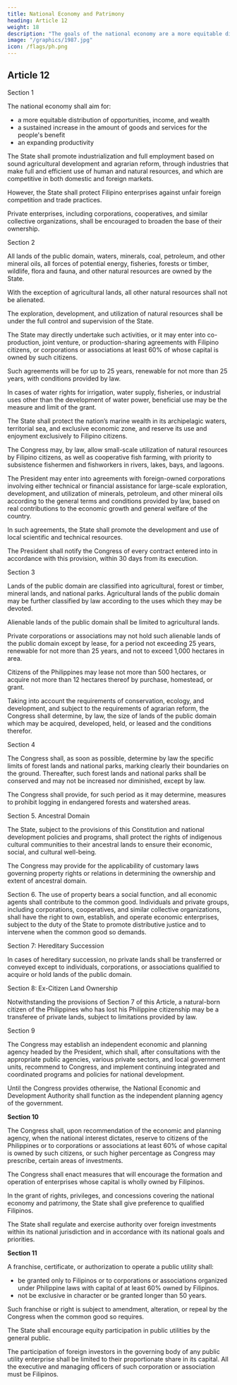 ```yaml
---
title: National Economy and Patrimony
heading: Article 12
weight: 18
description: "The goals of the national economy are a more equitable distribution of opportunities, income, and wealth; a sustained increase in the amount of goods and services produced by the nation for the benefit of the people"
image: "/graphics/1987.jpg"
icon: /flags/ph.png
---
```




## Article 12
	
Section 1

The national economy shall aim for:
- a more equitable distribution of opportunities, income, and wealth
- a sustained increase in the amount of goods and services for the people's benefit
- an expanding productivity <!-- as the key to raising the quality of life for all, especially the underprivileged. -->

The State shall promote industrialization and full employment based on sound agricultural development and agrarian reform, through industries that make full and efficient use of human and natural resources, and which are competitive in both domestic and foreign markets. 

However, the State shall protect Filipino enterprises against unfair foreign competition and trade practices.

<!-- In the pursuit of these goals, all sectors of the economy and all regions of the country shall be given optimum opportunity to develop. --> Private enterprises, including corporations, cooperatives, and similar collective organizations, shall be encouraged to broaden the base of their ownership.


Section 2

All lands of the public domain, waters, minerals, coal, petroleum, and other mineral oils, all forces of potential energy, fisheries, forests or timber, wildlife, flora and fauna, and other natural resources are owned by the State. 

With the exception of agricultural lands, all other natural resources shall not be alienated. 


The exploration, development, and utilization of natural resources shall be under the full control and supervision of the State. 

The State may directly undertake such activities, or it may enter into co-production, joint venture, or production-sharing agreements with Filipino citizens, or corporations or associations at least 60% of whose capital is owned by such citizens. 

Such agreements will be for up to 25 years, renewable for not more than 25 years, with conditions provided by law. 

In cases of water rights for irrigation, water supply, fisheries, or industrial uses other than the development of water power, beneficial use may be the measure and limit of the grant.

The State shall protect the nation’s marine wealth in its archipelagic waters, territorial sea, and exclusive economic zone, and reserve its use and enjoyment exclusively to Filipino citizens.

The Congress may, by law, allow small-scale utilization of natural resources by Filipino citizens, as well as cooperative fish farming, with priority to subsistence fishermen and fishworkers in rivers, lakes, bays, and lagoons.

The President may enter into agreements with foreign-owned corporations involving either technical or financial assistance for large-scale exploration, development, and utilization of minerals, petroleum, and other mineral oils according to the general terms and conditions provided by law, based on real contributions to the economic growth and general welfare of the country. 

In such agreements, the State shall promote the development and use of local scientific and technical resources.

The President shall notify the Congress of every contract entered into in accordance with this provision, within 30 days from its execution.

Section 3

Lands of the public domain are classified into agricultural, forest or timber, mineral lands, and national parks. Agricultural lands of the public domain may be further classified by law according to the uses which they may be devoted. 

Alienable lands of the public domain shall be limited to agricultural lands. 

Private corporations or associations may not hold such alienable lands of the public domain except by lease, for a period not exceeding 25 years, renewable for not more than 25 years, and not to exceed 1,000 hectares in area. 

Citizens of the Philippines may lease not more than 500 hectares, or acquire not more than 12 hectares thereof by purchase, homestead, or grant.

Taking into account the requirements of conservation, ecology, and development, and subject to the requirements of agrarian reform, the Congress shall determine, by law, the size of lands of the public domain which may be acquired, developed, held, or leased and the conditions therefor.

Section 4

The Congress shall, as soon as possible, determine by law the specific limits of forest lands and national parks, marking clearly their boundaries on the ground. Thereafter, such forest lands and national parks shall be conserved and may not be increased nor diminished, except by law. 

The Congress shall provide, for such period as it may determine, measures to prohibit logging in endangered forests and watershed areas.


Section 5. Ancestral Domain

The State, subject to the provisions of this Constitution and national development policies and programs, shall protect the rights of indigenous cultural communities to their ancestral lands to ensure their economic, social, and cultural well-being.

The Congress may provide for the applicability of customary laws governing property rights or relations in determining the ownership and extent of ancestral domain.

Section 6. The use of property bears a social function, and all economic agents shall contribute to the common good. Individuals and private groups, including corporations, cooperatives, and similar collective organizations, shall have the right to own, establish, and operate economic enterprises, subject to the duty of the State to promote distributive justice and to intervene when the common good so demands.


Section 7: Hereditary Succession

In cases of hereditary succession, no private lands shall be transferred or conveyed except to individuals, corporations, or associations qualified to acquire or hold lands of the public domain.

Section 8: Ex-Citizen Land Ownership

Notwithstanding the provisions of Section 7 of this Article, a natural-born citizen of the Philippines who has lost his Philippine citizenship may be a transferee of private lands, subject to limitations provided by law.


Section 9

The Congress may establish an independent economic and planning agency headed by the President, which shall, after consultations with the appropriate public agencies, various private sectors, and local government units, recommend to Congress, and implement continuing integrated and coordinated programs and policies for national development.

Until the Congress provides otherwise, the National Economic and Development Authority shall function as the independent planning agency of the government.


**Section 10**

The Congress shall, upon recommendation of the economic and planning agency, when the national interest dictates, reserve to citizens of the Philippines or to corporations or associations at least 60% of whose capital is owned by such citizens, or such higher percentage as Congress may prescribe, certain areas of investments. 

The Congress shall enact measures that will encourage the formation and operation of enterprises whose capital is wholly owned by Filipinos.

In the grant of rights, privileges, and concessions covering the national economy and patrimony, the State shall give preference to qualified Filipinos.

The State shall regulate and exercise authority over foreign investments within its national jurisdiction and in accordance with its national goals and priorities.


**Section 11**

A franchise, certificate, or authorization to operate a public utility shall:
- be granted only to Filipinos or to corporations or associations organized under Philippine laws with capital of at least 60% owned by Filipinos.
- not be exclusive in character or be granted longer than 50 years. 

Such franchise or right is subject to amendment, alteration, or repeal by the Congress when the common good so requires.

The State shall encourage equity participation in public utilities by the general public. 

The participation of foreign investors in the governing body of any public utility enterprise shall be limited to their proportionate share in its capital. All the executive and managing officers of such corporation or association must be Filipinos.
